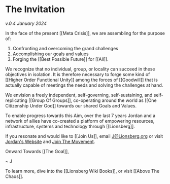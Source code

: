 # The Invitation
*v.0.4 January 2024*

In the face of the present [[Meta Crisis]], we are assembling for the purpose of: 

1. Confronting and overcoming the grand challenges  
2. Accomplishing our goals and values 
3. Forging the [[Best Possible Future]] for [[All]]. 

We recognize that no individual, group, or locality can succeed in these objectives in isolation. It is therefore necessary to forge some kind of [[Higher Order Functional Unity]] among the forces of [[Goodwill]] that is actually capable of meetings the needs and solving the challenges at hand. 

We envision a freely independent, self-governing, self-sustaining, and self-replicating [[Group Of Groups]], co-operating around the world as [[One Citizenship Under God]] towards our shared Goals and Values. 

To enable progress towards this Aim, over the last 7 years Jordan and a network of allies have co-created a platform of empowering resources, infrastructure, systems and technology through [[Lionsberg]]. 

If you resonate and would like to [[Join Us]], email J@Lionsberg.org or visit [Jordan's Website](https://jordannicholas.org) and [Join The Movement](https://jordannicholas.org/join_the_movement).  

Onward Towards [[The Goal]], 

~ J 

To learn more, dive into the [[Lionsberg Wiki Books]], or visit [[Above The Chaos]].  
